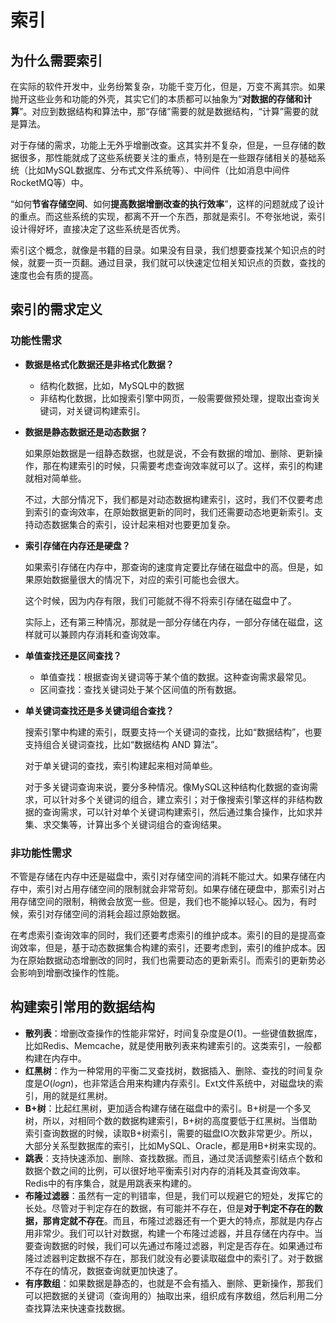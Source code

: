 # 索引

## 为什么需要索引

在实际的软件开发中，业务纷繁复杂，功能千变万化，但是，万变不离其宗。如果抛开这些业务和功能的外壳，其实它们的本质都可以抽象为“**对数据的存储和计算**”。对应到数据结构和算法中，那“存储”需要的就是数据结构，“计算”需要的就是算法。

对于存储的需求，功能上无外乎增删改查。这其实并不复杂，但是，一旦存储的数据很多，那性能就成了这些系统要关注的重点，特别是在一些跟存储相关的基础系统（比如MySQL数据库、分布式文件系统等）、中间件（比如消息中间件RocketMQ等）中。

“如何**节省存储空间**、如何**提高数据增删改查的执行效率**”，这样的问题就成了设计的重点。而这些系统的实现，都离不开一个东西，那就是索引。不夸张地说，索引设计得好坏，直接决定了这些系统是否优秀。

索引这个概念，就像是书籍的目录。如果没有目录，我们想要查找某个知识点的时候，就要一页一页翻。通过目录，我们就可以快速定位相关知识点的页数，查找的速度也会有质的提高。



## 索引的需求定义

### 功能性需求

- **数据是格式化数据还是非格式化数据？**

  - 结构化数据，比如，MySQL中的数据
  - 非结构化数据，比如搜索引擎中网页，一般需要做预处理，提取出查询关键词，对关键词构建索引。

- **数据是静态数据还是动态数据？**

  如果原始数据是一组静态数据，也就是说，不会有数据的增加、删除、更新操作，那在构建索引的时候，只需要考虑查询效率就可以了。这样，索引的构建就相对简单些。

  不过，大部分情况下，我们都是对动态数据构建索引，这时，我们不仅要考虑到索引的查询效率，在原始数据更新的同时，我们还需要动态地更新索引。支持动态数据集合的索引，设计起来相对也要更加复杂。

- **索引存储在内存还是硬盘？**

  如果索引存储在内存中，那查询的速度肯定要比存储在磁盘中的高。但是，如果原始数据量很大的情况下，对应的索引可能也会很大。

  这个时候，因为内存有限，我们可能就不得不将索引存储在磁盘中了。

  实际上，还有第三种情况，那就是一部分存储在内存，一部分存储在磁盘，这样就可以兼顾内存消耗和查询效率。

- **单值查找还是区间查找？**

  - 单值查找：根据查询关键词等于某个值的数据。这种查询需求最常见。
  - 区间查找：查找关键词处于某个区间值的所有数据。

- **单关键词查找还是多关键词组合查找？**

  搜索引擎中构建的索引，既要支持一个关键词的查找，比如“数据结构”，也要支持组合关键词查找，比如“数据结构 AND 算法”。

  对于单关键词的查找，索引构建起来相对简单些。

  对于多关键词查询来说，要分多种情况。像MySQL这种结构化数据的查询需求，可以针对多个关键词的组合，建立索引；对于像搜索引擎这样的非结构数据的查询需求，可以针对单个关键词构建索引，然后通过集合操作，比如求并集、求交集等，计算出多个关键词组合的查询结果。



### 非功能性需求

不管是存储在内存中还是磁盘中，索引对存储空间的消耗不能过大。如果存储在内存中，索引对占用存储空间的限制就会非常苛刻。如果存储在硬盘中，那索引对占用存储空间的限制，稍微会放宽一些。但是，我们也不能掉以轻心。因为，有时候，索引对存储空间的消耗会超过原始数据。

在考虑索引查询效率的同时，我们还要考虑索引的维护成本。索引的目的是提高查询效率，但是，基于动态数据集合构建的索引，还要考虑到，索引的维护成本。因为在原始数据动态增删改的同时，我们也需要动态的更新索引。而索引的更新势必会影响到增删改操作的性能。



## 构建索引常用的数据结构

- **散列表**：增删改查操作的性能非常好，时间复杂度是$O(1)$。一些键值数据库，比如Redis、Memcache，就是使用散列表来构建索引的。这类索引，一般都构建在内存中。
- **红黑树**：作为一种常用的平衡二叉查找树，数据插入、删除、查找的时间复杂度是$O(logn)$，也非常适合用来构建内存索引。Ext文件系统中，对磁盘块的索引，用的就是红黑树。
- **B+树**：比起红黑树，更加适合构建存储在磁盘中的索引。B+树是一个多叉树，所以，对相同个数的数据构建索引，B+树的高度要低于红黑树。当借助索引查询数据的时候，读取B+树索引，需要的磁盘IO次数非常更少。所以，大部分关系型数据库的索引，比如MySQL、Oracle，都是用B+树来实现的。
- **跳表**：支持快速添加、删除、查找数据。而且，通过灵活调整索引结点个数和数据个数之间的比例，可以很好地平衡索引对内存的消耗及其查询效率。Redis中的有序集合，就是用跳表来构建的。
- **布隆过滤器**：虽然有一定的判错率，但是，我们可以规避它的短处，发挥它的长处。尽管对于判定存在的数据，有可能并不存在，但是**对于判定不存在的数据，那肯定就不存在**。而且，布隆过滤器还有一个更大的特点，那就是内存占用非常少。我们可以针对数据，构建一个布隆过滤器，并且存储在内存中。当要查询数据的时候，我们可以先通过布隆过滤器，判定是否存在。如果通过布隆过滤器判定数据不存在，那我们就没有必要读取磁盘中的索引了。对于数据不存在的情况，数据查询就更加快速了。
- **有序数组**：如果数据是静态的，也就是不会有插入、删除、更新操作，那我们可以把数据的关键词（查询用的）抽取出来，组织成有序数组，然后利用二分查找算法来快速查找数据。















